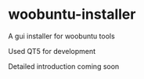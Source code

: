 # woobuntu-installer
A gui installer for woobuntu tools

Used QT5 for development

Detailed introduction coming soon
